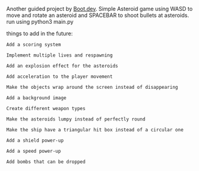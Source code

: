 Another guided project by [Boot.dev](https://www.boot.dev). Simple Asteroid game using WASD to move and rotate an asteroid and SPACEBAR to shoot bullets at asteroids.
run using python3 main.py


things to add in the future:

    Add a scoring system
    
    Implement multiple lives and respawning
    
    Add an explosion effect for the asteroids
    
    Add acceleration to the player movement
    
    Make the objects wrap around the screen instead of disappearing
    
    Add a background image
    
    Create different weapon types
    
    Make the asteroids lumpy instead of perfectly round
    
    Make the ship have a triangular hit box instead of a circular one
    
    Add a shield power-up
    
    Add a speed power-up
    
    Add bombs that can be dropped

